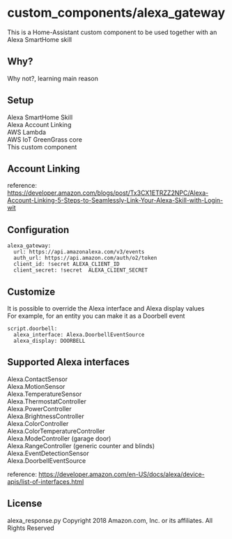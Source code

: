# custom_components/alexa_gateway
This is a Home-Assistant custom component to be used together with an Alexa SmartHome skill

## Why?
Why not?, learning main reason

## Setup
Alexa SmartHome Skill</br>
Alexa Account Linking</br>
AWS Lambda</br>
AWS IoT GreenGrass core</br>
This custom component</br>

## Account Linking
reference:  https://developer.amazon.com/blogs/post/Tx3CX1ETRZZ2NPC/Alexa-Account-Linking-5-Steps-to-Seamlessly-Link-Your-Alexa-Skill-with-Login-wit

## Configuration
```
alexa_gateway:
  url: https://api.amazonalexa.com/v3/events
  auth_url: https://api.amazon.com/auth/o2/token
  client_id: !secret ALEXA_CLIENT_ID
  client_secret: !secret  ALEXA_CLIENT_SECRET
```

## Customize
It is possible to override the Alexa interface and Alexa display values</br>
For example, for an entity you can make it as a Doorbell event
```
script.doorbell:
  alexa_interface: Alexa.DoorbellEventSource
  alexa_display: DOORBELL
```

## Supported Alexa interfaces
Alexa.ContactSensor</br>
Alexa.MotionSensor</br>
Alexa.TemperatureSensor</br>
Alexa.ThermostatController</br>
Alexa.PowerController</br>
Alexa.BrightnessController</br>
Alexa.ColorController</br>
Alexa.ColorTemperatureController</br>
Alexa.ModeController (garage door)</br>
Alexa.RangeController (generic counter and blinds)</br>
Alexa.EventDetectionSensor</br>
Alexa.DoorbellEventSource</br>

reference: https://developer.amazon.com/en-US/docs/alexa/device-apis/list-of-interfaces.html

## License
alexa_response.py
Copyright 2018 Amazon.com, Inc. or its affiliates. All Rights Reserved
